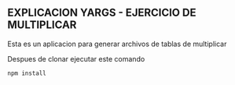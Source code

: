 ## EXPLICACION YARGS  - EJERCICIO DE MULTIPLICAR

Esta es un aplicacion para generar archivos de tablas de multiplicar

Despues de clonar ejecutar este comando

```npm install```